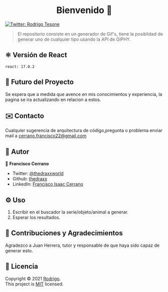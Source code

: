 <h1 align="center">Bienvenido 👋</h1>
<p>
  <a href="https://twitter.com/ThedraxxWorld" target="_blank">
    <img alt="Twitter: Rodrigo Tesone" src="https://img.shields.io/twitter/follow/ThedraxxWorld.svg?style=social" />
  </a>
</p>

> El repositorio consiste en un generador de Gif's, tiene la posiblidad de generar uno de cualquier tipo usando la API de GIPHY.</br>


## ⚛️ Versión de React

```
react: 17.0.2
```

## 🔮 Futuro del Proyecto

Se espera que a medida que avence en mis conocimientos y experiencia, la pagina se ira actualizando en relacion a estos.

## ✉️ Contacto

Cualquier sugerencia de arquitectura de código,pregunta o problema enviar mail a cerrano.francisco22@gmail.com 

## 🤔 Autor

👤 **Francisco Cerrano**

* Twitter: [@thedraxxworld](https://twitter.com/ThedraxxWorld)
* Github: [thedraxx](https://github.com/thedraxx)
* LinkedIn: [Francisco Isaac Cerrano](https://www.linkedin.com/in/cerranofrancisco/)

## ⚙️ Uso

1. Escribir en el buscador la serie/objeto/animal a generar.
2. Esperar los resultados.

## 🤝 Contribuciones y Agradecimientos

Agradezco a Juan Herrera, tutor y responsable de que haya sido capaz de generar esto. 

## 📝 Licencia

Copyright © 2021 [Rodrigo](https://github.com/thedraxx).<br />
This project is [MIT](LICENSE) licensed.
